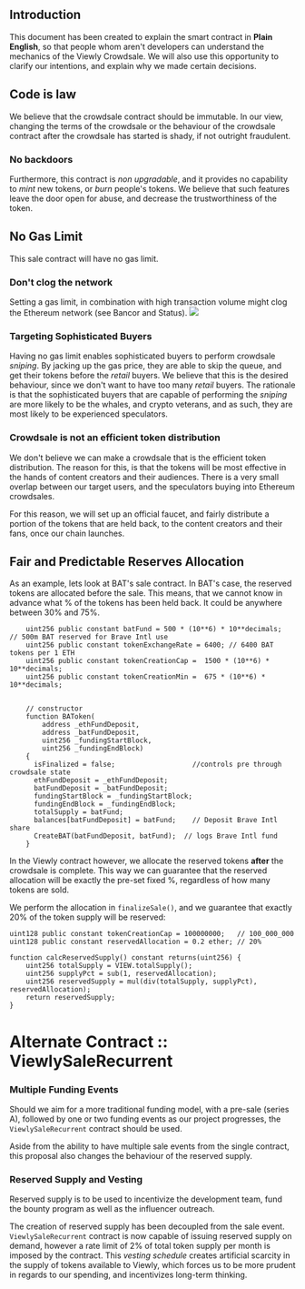 ## Introduction
This document has been created to explain the smart contract in **Plain English**, so that people whom aren't developers can understand
the mechanics of the Viewly Crowdsale. We will also use this opportunity to clarify our intentions, and explain why we made certain decisions.

## Code is law
We believe that the crowdsale contract should be immutable.
In our view, changing the terms of the crowdsale or the behaviour of the crowdsale contract after the crowdsale has started is shady, if not outright fraudulent.

### No backdoors
Furthermore, this contract is *non upgradable*, and it provides no capability to *mint* new tokens, or *burn* people's tokens.
We believe that such features leave the door open for abuse, and decrease the trustworthiness of the token.

## No Gas Limit
This sale contract will have no gas limit.

### Don't clog the network
Setting a gas limit, in combination with high transaction volume might clog the Ethereum network (see Bancor and Status).
![](http://i.imgur.com/dlNarkq.png)

### Targeting Sophisticated Buyers
Having no gas limit enables sophisticated buyers to perform crowdsale *sniping*. By jacking up the gas price, they are
able to skip the queue, and get their tokens before the *retail* buyers.
We believe that this is the desired behaviour, since we don't want to have too many *retail* buyers.
The rationale is that the sophisticated buyers that are capable of performing the *sniping* are more likely to be the whales,
and crypto veterans, and as such, they are most likely to be experienced speculators.

### Crowdsale is not an efficient token distribution
We don't believe we can make a crowdsale that is the efficient token distribution.
The reason for this, is that the tokens will be most effective in the hands of content creators and their audiences.
There is a very small overlap between our target users, and the speculators buying into Ethereum crowdsales.

For this reason, we will set up an official faucet, and fairly distribute a portion of the tokens that are held back,
to the content creators and their fans, once our chain launches.

## Fair and Predictable Reserves Allocation
As an example, lets look at BAT's sale contract. In BAT's case, the reserved tokens are allocated before the sale.
This means, that we cannot know in advance what % of the tokens has been held back. It could be anywhere between 30% and 75%.
```solidity
    uint256 public constant batFund = 500 * (10**6) * 10**decimals;   // 500m BAT reserved for Brave Intl use
    uint256 public constant tokenExchangeRate = 6400; // 6400 BAT tokens per 1 ETH
    uint256 public constant tokenCreationCap =  1500 * (10**6) * 10**decimals;
    uint256 public constant tokenCreationMin =  675 * (10**6) * 10**decimals;


    // constructor
    function BAToken(
        address _ethFundDeposit,
        address _batFundDeposit,
        uint256 _fundingStartBlock,
        uint256 _fundingEndBlock)
    {
      isFinalized = false;                   //controls pre through crowdsale state
      ethFundDeposit = _ethFundDeposit;
      batFundDeposit = _batFundDeposit;
      fundingStartBlock = _fundingStartBlock;
      fundingEndBlock = _fundingEndBlock;
      totalSupply = batFund;
      balances[batFundDeposit] = batFund;    // Deposit Brave Intl share
      CreateBAT(batFundDeposit, batFund);  // logs Brave Intl fund
    }

```


In the Viewly contract however, we allocate the reserved tokens **after** the crowdsale is complete.
This way we can guarantee that the reserved allocation will be exactly the pre-set fixed %, regardless of how many tokens are sold.

We perform the allocation in `finalizeSale()`, and we guarantee that exactly 20% of the token supply will be reserved:
```solidity
uint128 public constant tokenCreationCap = 100000000;   // 100_000_000
uint128 public constant reservedAllocation = 0.2 ether; // 20%

function calcReservedSupply() constant returns(uint256) {
    uint256 totalSupply = VIEW.totalSupply();
    uint256 supplyPct = sub(1, reservedAllocation);
    uint256 reservedSupply = mul(div(totalSupply, supplyPct), reservedAllocation);
    return reservedSupply;
}
```


# Alternate Contract :: ViewlySaleRecurrent

### Multiple Funding Events
Should we aim for a more traditional funding model, with a pre-sale (series A), followed by one or two funding events as our project progresses, the `ViewlySaleRecurrent` contract should be used.

Aside from the ability to have multiple sale events from the single contract, this proposal also changes the behaviour of the reserved supply.

### Reserved Supply and Vesting
Reserved supply is to be used to incentivize the development team, fund the bounty program as well as the influencer outreach.

The creation of reserved supply has been decoupled from the sale event. `ViewlySaleRecurrent` contract is now capable of issuing reserved supply on demand, however a rate limit
of 2% of total token supply per month is imposed by the contract.
This *vesting schedule* creates artificial scarcity in the supply of tokens available to Viewly, which forces us to be more prudent in regards to our spending, and incentivizes long-term thinking.

